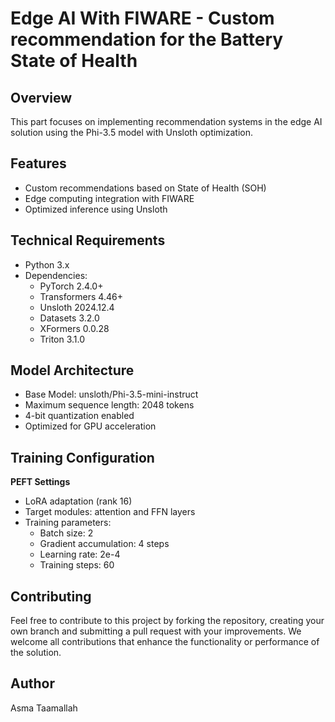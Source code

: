 # Edge AI With FIWARE - Custom recommendation for the Battery State of Health 

## Overview
This part focuses on implementing recommendation systems in the edge AI solution using the Phi-3.5 model with Unsloth optimization.

## Features
- Custom recommendations based on State of Health (SOH)
- Edge computing integration with FIWARE
- Optimized inference using Unsloth

## Technical Requirements
- Python 3.x
- Dependencies:
  - PyTorch 2.4.0+
  - Transformers 4.46+
  - Unsloth 2024.12.4
  - Datasets 3.2.0
  - XFormers 0.0.28
  - Triton 3.1.0

## Model Architecture
- Base Model: unsloth/Phi-3.5-mini-instruct
- Maximum sequence length: 2048 tokens
- 4-bit quantization enabled
- Optimized for GPU acceleration

## Training Configuration
**PEFT Settings**
- LoRA adaptation (rank 16)
- Target modules: attention and FFN layers
- Training parameters:
  - Batch size: 2
  - Gradient accumulation: 4 steps
  - Learning rate: 2e-4
  - Training steps: 60

## Contributing
Feel free to contribute to this project by forking the repository, creating your own branch and submitting a pull request with your improvements. We welcome all contributions that enhance the functionality or performance of the solution.

## Author
Asma Taamallah
